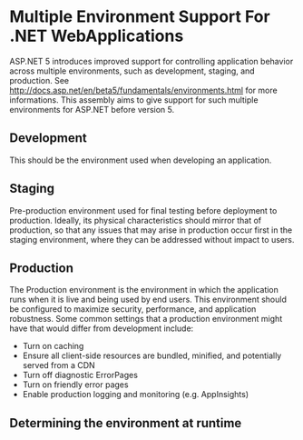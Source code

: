# Multiple Environment Support For .NET WebApplications

ASP.NET 5 introduces improved support for controlling application behavior across multiple environments, such as development, staging, and production. See http://docs.asp.net/en/beta5/fundamentals/environments.html for more informations. This assembly aims to give support for such multiple environments for ASP.NET before version 5.


## Development

This should be the environment used when developing an application.

## Staging
Pre-production environment used for final testing before deployment to production. Ideally, its physical characteristics should mirror that of production, so that any issues that may arise in production occur first in the staging environment, where they can be addressed without impact to users.

## Production
The Production environment is the environment in which the application runs when it is live and being used by end users. This environment should be configured to maximize security, performance, and application robustness. Some common settings that a production environment might have that would differ from development include:

 - Turn on caching
 - Ensure all client-side resources are bundled, minified, and potentially served from a CDN
 - Turn off diagnostic ErrorPages
 - Turn on friendly error pages
 - Enable production logging and monitoring (e.g. AppInsights)


## Determining the environment at runtime


